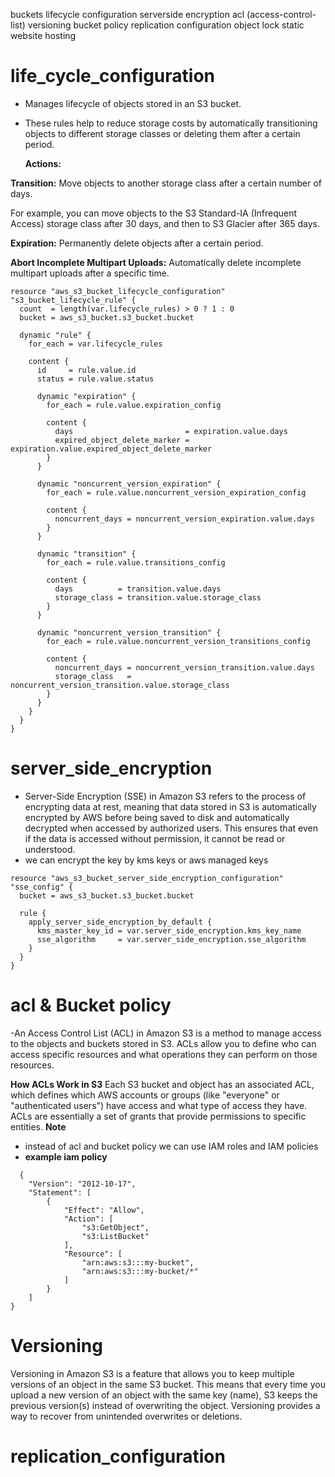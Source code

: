buckets
lifecycle configuration
serverside encryption
acl (access-control-list)
versioning
bucket policy
replication configuration
object lock
static website hosting

# life_cycle_configuration
- Manages lifecycle of objects stored in an  S3 bucket.
- These rules help to reduce storage costs by automatically transitioning objects to different storage classes or deleting them after a certain period.
  
  **Actions:**
  
**Transition:** Move objects to another storage class after a certain number of days.

For example, you can move objects to the S3 Standard-IA (Infrequent Access) storage class after 30 days, and then to S3 Glacier after 365 days.

**Expiration:** Permanently delete objects after a certain period.

**Abort Incomplete Multipart Uploads:** Automatically delete incomplete multipart uploads after a specific time.
```
resource "aws_s3_bucket_lifecycle_configuration" "s3_bucket_lifecycle_rule" {
  count  = length(var.lifecycle_rules) > 0 ? 1 : 0
  bucket = aws_s3_bucket.s3_bucket.bucket

  dynamic "rule" {
    for_each = var.lifecycle_rules

    content {
      id     = rule.value.id
      status = rule.value.status

      dynamic "expiration" {
        for_each = rule.value.expiration_config

        content {
          days                         = expiration.value.days
          expired_object_delete_marker = expiration.value.expired_object_delete_marker
        }
      }

      dynamic "noncurrent_version_expiration" {
        for_each = rule.value.noncurrent_version_expiration_config

        content {
          noncurrent_days = noncurrent_version_expiration.value.days
        }
      }

      dynamic "transition" {
        for_each = rule.value.transitions_config

        content {
          days          = transition.value.days
          storage_class = transition.value.storage_class
        }
      }

      dynamic "noncurrent_version_transition" {
        for_each = rule.value.noncurrent_version_transitions_config

        content {
          noncurrent_days = noncurrent_version_transition.value.days
          storage_class   = noncurrent_version_transition.value.storage_class
        }
      }
    }
  }
}
```
# server_side_encryption

- Server-Side Encryption (SSE) in Amazon S3 refers to the process of encrypting data at rest, meaning that data stored in S3 is automatically encrypted by AWS before being saved to disk and automatically decrypted when accessed by authorized users. 
This ensures that even if the data is accessed without permission, it cannot be read or understood.
- we can encrypt the key by kms keys or aws managed keys
```
resource "aws_s3_bucket_server_side_encryption_configuration" "sse_config" {
  bucket = aws_s3_bucket.s3_bucket.bucket

  rule {
    apply_server_side_encryption_by_default {
      kms_master_key_id = var.server_side_encryption.kms_key_name
      sse_algorithm     = var.server_side_encryption.sse_algorithm
    }
  }
}
```
# acl & Bucket policy
-An Access Control List (ACL) in Amazon S3 is a method to manage access to the objects and buckets stored in S3. ACLs allow you to define who can access specific resources and what operations they can perform on those resources.

**How ACLs Work in S3**
Each S3 bucket and object has an associated ACL, which defines which AWS accounts or groups (like "everyone" or "authenticated users") have access and what type of access they have. ACLs are essentially a set of grants that provide permissions to specific entities.
**Note**
- instead of acl and bucket policy we can use IAM roles and IAM policies
- **example iam policy**
```
  {
    "Version": "2012-10-17",
    "Statement": [
        {
            "Effect": "Allow",
            "Action": [
                "s3:GetObject",
                "s3:ListBucket"
            ],
            "Resource": [
                "arn:aws:s3:::my-bucket",
                "arn:aws:s3:::my-bucket/*"
            ]
        }
    ]
}
```
# Versioning

Versioning in Amazon S3 is a feature that allows you to keep multiple versions of an object in the same S3 bucket. This means that every time you upload a new version of an object with the same key (name), S3 keeps the previous version(s) instead of overwriting the object. Versioning provides a way to recover from unintended overwrites or deletions.

# replication_configuration






  





